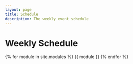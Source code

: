 ```yaml
---
layout: page
title: Schedule
description: The weekly event schedule
---
```


# Weekly Schedule

{% for module in site.modules %}
{{ module }}
{% endfor %}
